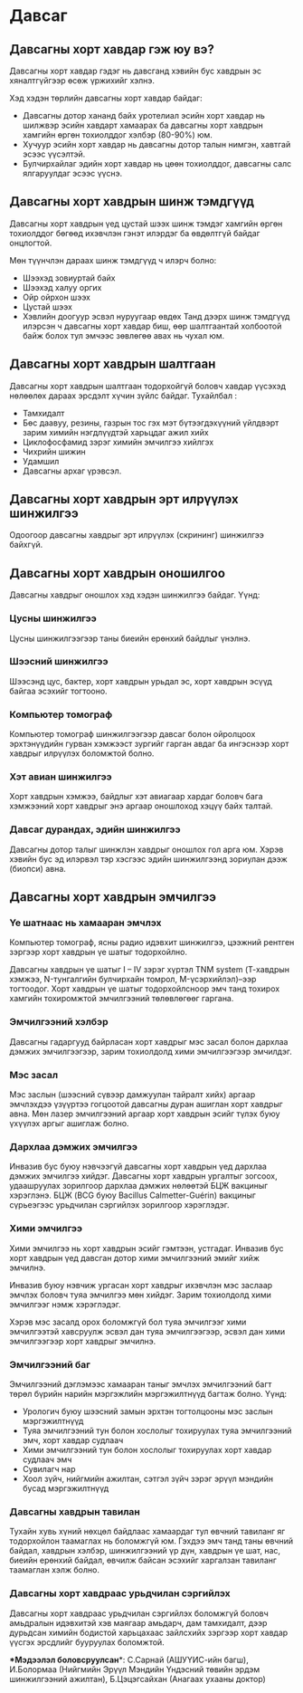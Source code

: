 # Давсаг 

## Давсагны хорт хавдар гэж юу вэ? 

Давсагны хорт хавдар гэдэг нь давсганд хэвийн бус хавдрын эс хяналтгүйгээр өсөж үржихийг хэлнэ.

Хэд хэдэн төрлийн давсагны хорт хавдар байдаг:
- Давсагны дотор хананд байх уротелиал эсийн хорт хавдар нь шилжвэр эсийн хавдарт хамаарах ба давсагны хорт хавдрын хамгийн өргөн тохиолддог хэлбэр (80-90%) юм.
- Хучуур эсийн хорт хавдар нь давсагны дотор талын нимгэн, хавтгай эсээс үүсэлтэй.
- Булчирхайлаг эдийн хорт хавдар нь цөөн тохиолддог, давсагны салс ялгаруулдаг эсээс үүснэ.

## Давсагны хорт хавдрын шинж тэмдгүүд 

Давсагны хорт хавдрын үед цустай шээх шинж тэмдэг хамгийн өргөн тохиолддог бөгөөд ихэвчлэн гэнэт илэрдэг ба өвдөлтгүй байдаг онцлогтой.

Мөн түүнчлэн дараах шинж тэмдгүүд ч илэрч болно:

- Шээхэд зовиуртай байх
- Шээхэд халуу оргих
- Ойр ойрхон шээх
- Цустай шээх
- Хэвлийн доогуур эсвэл нуруугаар өвдөх
Танд дээрх шинж тэмдгүүд илэрсэн ч давсагны хорт хавдар биш, өөр шалтгаантай холбоотой байж болох тул эмчээс зөвлөгөө авах нь чухал юм.

## Давсагны хорт хавдрын шалтгаан
Давсагны хорт хавдрын шалтгаан тодорхойгүй боловч хавдар үүсэхэд нөлөөлөх дараах эрсдэлт хүчин зүйлс байдаг. Тухайлбал :
- Тамхидалт
- Бөс даавуу, резины, газрын тос гэх мэт бүтээгдэхүүний үйлдвэрт зарим химийн нэгдлүүдтэй харьцдаг ажил хийх
- Циклофосфамид зэрэг химийн эмчилгээ хийлгэх
- Чихрийн шижин
- Удамшил
- Давсагны архаг үрэвсэл.

## Давсагны хорт хавдрын эрт илрүүлэх шинжилгээ
Одоогоор давсагны хавдрыг эрт илрүүлэх (скрининг) шинжилгээ байхгүй.

## Давсагны хорт хавдрын оношилгоо
Давсагны хавдрыг оношлох хэд хэдэн шинжилгээ байдаг. Үүнд:
### Цусны шинжилгээ
Цусны шинжилгээгээр таны биеийн ерөнхий байдлыг үнэлнэ.
### Шээсний шинжилгээ
Шээсэнд цус, бактер, хорт хавдрын урьдал эс, хорт хавдрын эсүүд байгаа эсэхийг тогтооно.
### Компьютер томограф
Компьютер томограф шинжилгээгээр давсаг болон ойролцоох эрхтэнүүдийн гурван хэмжээст зургийг гарган авдаг ба ингэснээр хорт хавдрыг илрүүлэх боломжтой болно.
### Хэт авиан шинжилгээ
Хорт хавдрын хэмжээ, байдлыг хэт авиагаар хардаг боловч бага хэмжээний хорт хавдрыг энэ аргаар оношлоход хэцүү байх талтай.
### Давсаг дурандах, эдийн шинжилгээ
Давсагны дотор талыг шинжлэн хавдрыг оношлох гол арга юм. Хэрэв хэвийн бус эд илэрвэл тэр хэсгээс эдийн шинжилгээнд зориулан дээж (биопси) авна.
## Давсагны хорт хавдрын эмчилгээ
### Үе шатнаас нь хамааран эмчлэх
Компьютер томограф, ясны радио идэвхит шинжилгээ, цээжний рентген зэргээр хорт хавдрын үе шатыг тодорхойлно.

Давсагны хавдрын үе шатыг I – IV зэрэг хүртэл  TNM system (Т-хавдрын хэмжээ, N-тунгалгийн булчирхайн томрол, M-үсэрхийлэл)–ээр тогтоодог. Хорт хавдрын үе шатыг тодорхойлсноор эмч танд тохирох хамгийн тохиромжтой эмчилгээний төлөвлөгөөг гаргана.
### Эмчилгээний хэлбэр
Давсагны гадаргууд байрласан хорт хавдрыг мэс засал болон дархлаа дэмжих эмчилгээгээр, зарим тохиолдолд хими эмчилгээгээр эмчилдэг.
### Мэс засал
Мэс заслын (шээсний сүвээр дамжуулан тайралт хийх) аргаар эмчлэхдээ үзүүртээ гогцоотой давсагны дуран ашиглан хорт хавдрыг авна. Мөн лазер эмчилгээний аргаар хорт хавдрын эсийг түлэх буюу үхүүлэх аргыг ашиглаж болно.
### Дархлаа дэмжих эмчилгээ
Инвазив бус буюу нэвчээгүй давсагны хорт хавдрын үед дархлаа дэмжих эмчилгээ хийдэг. Давсагны хорт хавдрын ургалтыг зогсоох, удаашруулах зорилгоор дархлаа дэмжих нөлөөтэй БЦЖ вакциныг хэрэглэнэ.  БЦЖ (BCG буюу Bacillus Calmetter-Guérin) вакциныг сүрьеэгээс урьдчилан сэргийлэх зорилгоор хэрэглэдэг.
### Хими эмчилгээ
Хими эмчилгээ нь хорт хавдрын эсийг гэмтээн, устгадаг. Инвазив бус хорт хавдрын үед давсган дотор хими эмчилгээний эмийг хийж эмчилнэ.

Инвазив буюу нэвчиж ургасан хорт хавдрыг ихэвчлэн мэс заслаар эмчлэх боловч туяа эмчилгээ мөн хийдэг. Зарим тохиолдолд хими эмчилгээг нэмж хэрэглэдэг.

Хэрэв мэс засалд орох боломжгүй бол туяа эмчилгээг хими эмчилгээтэй хавсруулж эсвэл дан туяа эмчилгээгээр, эсвэл дан хими эмчилгээгээр хорт хавдрыг эмчилнэ.
### Эмчилгээний баг
Эмчилгээний дэглэмээс хамааран таныг эмчлэх эмчилгээний багт төрөл бүрийн нарийн мэргэжлийн мэргэжилтнүүд багтаж болно. Үүнд:

- Урологич буюу шээсний замын эрхтэн тогтолцооны мэс заслын мэргэжилтнүүд
- Туяа эмчилгээний тун болон хослолыг тохируулах туяа эмчилгээний эмч, хорт хавдар судлаач
- Хими эмчилгээний тун болон хослолыг тохируулах хорт хавдар судлаач эмч
- Сувилагч нар
- Хоол зүйч, нийгмийн ажилтан, сэтгэл зүйч зэрэг эрүүл мэндийн бусад мэргэжилтнүүд

### Давсагны хавдрын тавилан
Тухайн хувь хүний нөхцөл байдлаас хамаардаг тул өвчний тавиланг яг тодорхойлон таамаглах нь боломжгүй юм. Гэхдээ эмч танд таны өвчний байдал, хавдрын хэлбэр, шинжилгээний үр дүн, хавдрын үе шат, нас, биеийн ерөнхий байдал, өвчилж байсан эсэхийг харгалзан тавиланг таамаглан хэлж болно.

### Давсагны хорт хавдраас урьдчилан сэргийлэх
Давсагны хорт хавдраас урьдчилан сэргийлэх боломжгүй боловч амьдралын идэвхитэй хэв маягаар амьдарч, дам тамхидалт, дээр дурьдсан химийн бодистой харьцахаас зайлсхийх зэргээр хорт хавдар үүсгэх эрсдлийг бууруулах боломжтой.

__*Мэдээлэл боловсруулсан__*: С.Сарнай (АШУҮИС-ийн багш), И.Болормаа (Нийгмийн Эрүүл Мэндийн Үндэсний төвийн эрдэм шинжилгээний ажилтан), Б.Цэцэгсайхан (Анагаах ухааны доктор)
 
